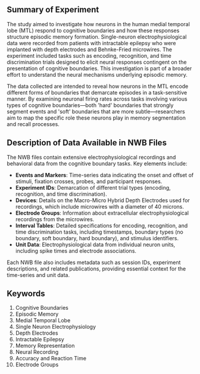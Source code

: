 ## Summary of Experiment

The study aimed to investigate how neurons in the human medial temporal lobe (MTL) respond to cognitive boundaries and how these responses structure episodic memory formation. Single-neuron electrophysiological data were recorded from patients with intractable epilepsy who were implanted with depth electrodes and Behnke-Fried microwires. The experiment included tasks such as encoding, recognition, and time discrimination trials designed to elicit neural responses contingent on the presentation of cognitive boundaries. This investigation is part of a broader effort to understand the neural mechanisms underlying episodic memory.

The data collected are intended to reveal how neurons in the MTL encode different forms of boundaries that demarcate episodes in a task-sensitive manner. By examining neuronal firing rates across tasks involving various types of cognitive boundaries—both 'hard' boundaries that strongly segment events and 'soft' boundaries that are more subtle—researchers aim to map the specific role these neurons play in memory segmentation and recall processes.

## Description of Data Available in NWB Files

The NWB files contain extensive electrophysiological recordings and behavioral data from the cognitive boundary tasks. Key elements include:

- **Events and Markers**: Time-series data indicating the onset and offset of stimuli, fixation crosses, probes, and participant responses.
- **Experiment IDs**: Demarcation of different trial types (encoding, recognition, and time discrimination).
- **Devices**: Details on the Macro-Micro Hybrid Depth Electrodes used for recordings, which include microwires with a diameter of 40 microns.
- **Electrode Groups**: Information about extracellular electrophysiological recordings from the microwires.
- **Interval Tables**: Detailed specifications for encoding, recognition, and time discrimination tasks, including timestamps, boundary types (no boundary, soft boundary, hard boundary), and stimulus identifiers.
- **Unit Data**: Electrophysiological data from individual neuron units, including spike times and electrode associations.

Each NWB file also includes metadata such as session IDs, experiment descriptions, and related publications, providing essential context for the time-series and unit data.

## Keywords

1. Cognitive Boundaries
2. Episodic Memory
3. Medial Temporal Lobe
4. Single Neuron Electrophysiology
5. Depth Electrodes
6. Intractable Epilepsy
7. Memory Representation
8. Neural Recording
9. Accuracy and Reaction Time
10. Electrode Groups
